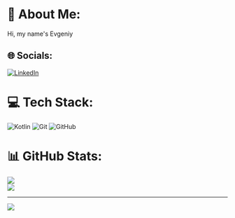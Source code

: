 <!--
**t0m-ash/t0m-ash** is a ✨ _special_ ✨ repository because its `README.md` (this file) appears on your GitHub profile.

Here are some ideas to get you started:

- 🔭 I’m currently working on ...
- 🌱 I’m currently learning ...
- 👯 I’m looking to collaborate on ...
- 🤔 I’m looking for help with ...
- 💬 Ask me about ...
- 📫 How to reach me: ...
- 😄 Pronouns: ...
- ⚡ Fun fact: ...
-->

# 💫 About Me:
Hi, my name's Evgeniy


## 🌐 Socials:
[![LinkedIn](https://img.shields.io/badge/LinkedIn-%230077B5.svg?logo=linkedin&logoColor=white)](https://linkedin.com/in/www.linkedin.com/in/evgeniy-tomashevich) 

# 💻 Tech Stack:
![Kotlin](https://img.shields.io/badge/kotlin-%237F52FF.svg?style=flat&logo=kotlin&logoColor=white) ![Git](https://img.shields.io/badge/git-%23F05033.svg?style=flat&logo=git&logoColor=white) ![GitHub](https://img.shields.io/badge/github-%23121011.svg?style=flat&logo=github&logoColor=white)
# 📊 GitHub Stats:
<!--![](https://github-readme-stats.vercel.app/api?username=t0m-ash&theme=react&hide_border=false&include_all_commits=false&count_private=false)<br/>-->
![](https://github-readme-streak-stats.herokuapp.com/?user=t0m-ash&theme=react&hide_border=false)<br/>
![](https://github-readme-stats.vercel.app/api/top-langs/?username=t0m-ash&theme=react&hide_border=false&include_all_commits=false&count_private=false&layout=compact)

---
[![](https://visitcount.itsvg.in/api?id=t0m-ash&icon=0&color=1)](https://visitcount.itsvg.in)
